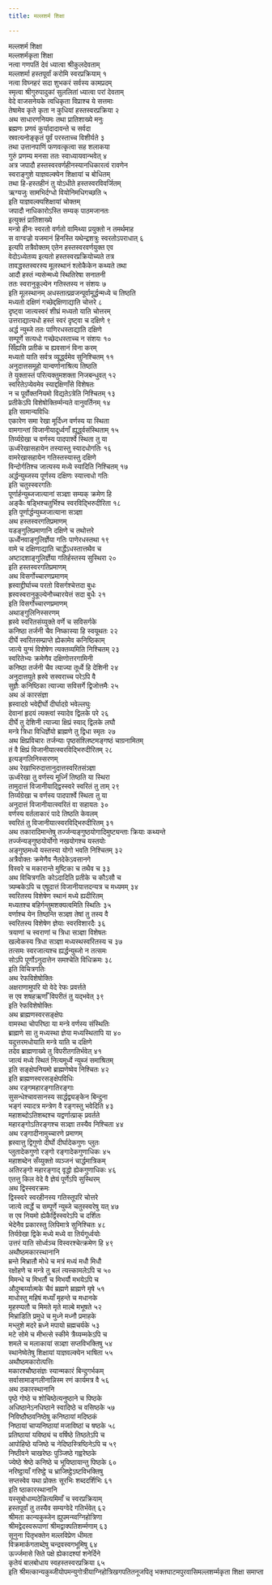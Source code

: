 ```yaml
---
title: मल्लशर्म शिक्षा

---
```

मल्लशर्म शिक्षा  
मल्लशर्मकृता शिक्षा  
नत्वा गणपतिं देवं ध्यात्वा श्रीकुलदेवताम्  
मल्लशर्मा हस्तपूर्वां करोमि स्वरप्रक्रियाम् १  
नत्वा विघ्नहरं सदा शुभकरं सर्वस्य कामप्रदम्  
स्मृत्वा श्रीगुरुपादुकां सुललितां ध्यात्वा परां देवताम्  
वेदे वाजसनेयके त्वधिकृता विप्राश्च ये सत्तमाः  
तेषामेव कृते कृता न कुधियां हस्तस्वरप्रक्रिया २  
अथ साधारणनियमः तथा प्रातिशाख्ये मनुः  
ब्रह्मणः प्रणवं कुर्यादादावन्ते च सर्वदा  
स्रवत्यनोङ्कृतं पूर्वं परस्ताच्च विशीर्यते ३  
तथा उत्तानपाणिं फणवत्कृत्वा सह शलाकया  
गुरुं प्रणम्य मनसा ततः स्वाध्यायवान्भवेत् ४  
अत्र जपादौ हस्तस्वरवर्णहीनस्यानधिकारत्वं रावणेन  
स्वराङ्गुशे याज्ञवल्क्येन शिक्षायां च बोधितम्  
तथा हि-हस्तहीनं तु योऽधीते हस्तस्वरविवर्जितम्  
ऋग्यजुः सामभिर्दग्धो वियोनिमधिगच्छति ५  
इति याज्ञवल्क्यशिक्षायां चोक्तम्  
जपादौ नाधिकारोऽस्ति सम्यक् पाठमजानतः  
इत्युक्तं प्रातिशाख्ये  
मन्त्रो हीनः स्वरतो वर्णतो वामिथ्या प्रयुक्तो न तमर्थमाह  
स वाग्वज्रो यजमानं हिनस्ति यथेन्द्रशत्रुः स्वरतोऽपराधात् ६  
इत्यपि तत्रैवोक्तम् एतेन हस्तस्वरवर्णयुक्त एव  
वेदोऽध्येतव्य इत्यतो हस्तस्वरप्रक्रियोच्यते तत्र  
तावद्धस्तस्वरस्य मूलस्थानं श्लोकैकेन कथ्यते तथा  
आदौ हस्तं न्यसेन्मध्ये स्थितिरेषा सनातनी  
ततः स्वरानुकूल्येन गतिस्तस्य न संशयः ७  
इति मूलस्थानम् अधस्तात्प्रव्रजन्पूर्वामूर्द्धन्मध्ये च तिष्ठति  
मध्यतो दक्षिणं गच्छेद्दक्षिणाद्याति चोत्तरे ८  
दृष्ट्वा जात्यस्वरं शीघ्रं मध्यतो याति चोत्तरम्  
उत्तराद्यात्यधो हस्तं स्वरं दृष्ट्वा च दक्षिणे ९  
अर्द्ध न्युब्जे ततः पाणिरधस्ताद्याति दक्षिणे  
सम्पूर्णे सत्यधो गच्छेदधस्ताच्च न संशयः १०  
सिँह्यसि प्रतीकं च ह्यवसानं विना करम्  
मध्यतो याति सर्वत्र व्यूर्द्ध्वमेव सुनिश्चितम् ११  
अनुदात्तसमूहो यान्वर्णानाश्रित्य तिष्ठति  
ते युक्तास्तं परित्यक्तुमशक्ता निजबन्धुवत् १२  
स्वरितेऽप्येवमेव स्याद्दक्षिणाँसे विशेषतः  
न च पूर्वोक्तनियमो विद्यतेऽत्रेति निश्चितम् १३  
प्रतीकेऽपि विशेषोक्तिर्म्मन्यते वानुवर्तिनम् १४  
इति सामान्यविधिः  
एकारेण समा रेखा मूर्दिध्न वर्णस्य या स्थिता  
वामगान्तां विजानीयादूर्ध्वगाँ ह्यूर्द्ध्वसंस्थिताम् १५  
तिर्य्यग्रेखा च वर्णस्य पादपार्श्वे स्थिता तु या  
ऊर्ध्वरेखासहायेन तस्यास्तु स्यादधोगतिः १६  
वामरेखासहायेन गतिस्तस्यास्तु दक्षिणे  
विन्दोर्गतिश्च जात्यस्य मध्ये स्यादिति निश्चितम् १७  
अर्द्धन्युब्जस्य पूर्णस्य दक्षिणः स्यात्त्वधो गतिः  
इति चतुस्स्वरगतिः  
पूर्णार्हन्युब्जजात्यानां सञ्ज्ञा सम्यक् क्रमेण हि  
अङ्कैः षड्भिश्चतुर्भिश्च स्वरविद्भिरुदीरिता १८  
इति पूर्णार्द्धन्युब्जजात्याना सञ्ज्ञा  
अथ हस्तस्वरगतिप्रमाणम्  
यडङ्गुलिप्रमाणानि दक्षिणे च तथोत्तरे  
ऊर्ध्वेनवाङ्गुलिर्ज्ञेया गतिः पाणेरधस्तथा १९  
वामे च दक्षिणाद्याति चार्द्धेऽधस्तात्तथैव च  
अष्टादशाङ्गुलिर्ज्ञेया गतिर्हस्तस्य सुस्थिरा २०  
इति हस्तस्वरगतिप्रमाणम्  
अथ विसर्गोच्चारणप्रमाणम्  
ह्रस्वाद्द्रीर्घाच्च परतो विसर्गश्चेत्तदा बुधः  
ह्रस्वस्वरानुकूल्येनौच्चारयेत्तं सदा बुधैः २१  
इति विसर्गोच्चारणप्रमाणम्  
अथाङ्गुलिनिस्सरणम्  
ह्रस्वे स्वरितसंय्युक्ते वर्णे च सविसर्गके  
कनिष्ठा तर्जनी चैव निष्कास्या हि स्वयूथतः २२  
दीर्घे स्वरितसम्प्राप्ते ह्येकामेव कनिष्ठिकाम्  
जात्ये युग्मं विशेषेण त्यक्तव्यमिति निश्चितम् २३  
स्वरितेभ्यः क्रमेणैव दक्षिणोत्तरगामिनी  
कनिष्ठा तर्जनी चैव त्याज्या तूर्ध्वे हि देशिनी २४  
अनुदात्तयुते ह्रस्वे सस्वराच्च परेऽपि वै  
सुज्ञैः कनिष्ठिका त्याज्या सविसर्गे द्विजोत्तमैः २५  
अथ अं कारसंज्ञा  
ह्रस्वादग्रे भवेद्दीर्घो दीर्घादग्रे भवेल्लघुः  
देवानां हृदयं त्यक्त्वां स्यादेव द्विलके परे २६  
दीर्घे तु देशिनी त्याज्या क्षिप्रं स्याद् द्विलके लघौ  
मन्त्रे त्रिधा विधिर्ज्ञेयो ब्राह्मणे तु द्विधा स्मृतः २७  
अथ क्षिप्रविचारः तर्जन्याः पृष्ठसंश्लिष्टमङ्गष्ठं चाग्रनामितम्  
तं वै क्षिप्रं विजानीयात्स्वरविद्भिरुदीरितम् २८  
इत्यङ्गलिनिस्सरणम्  
अथ रेखाभिरुदात्तानुदात्तस्वरितसंञ्ज्ञा  
ऊर्ध्वरेखा तु वर्णस्य मूर्ध्निं तिष्ठति या स्थिरा  
तामुदात्तं विजानीयाद्द्विस्स्वरे स्वरितं तु ताम् २९  
तिर्य्यग्रेखा च वर्णस्य पादपार्श्वे स्थिता तु या  
अनुदात्तं विजानीयात्स्वरितं वा सहायतः ३०  
वर्णस्य वर्तलाकारं पादे तिष्ठति केवलम्  
स्वरितं तु विजानीयात्स्वरविद्भिरुदीरितम् ३१  
अथ तकारादिमान्तेषु तर्ज्जन्यङ्गुष्ठयोगादिमुष्ट्यन्ताः क्रियाः कथ्यन्ते  
तर्ज्जन्यङ्गुष्ठयोर्योगो नखयोगश्च यस्तयोः  
अङ्गुष्ठमध्ये यस्तस्या योगो भवति निश्चितम् ३२  
अत्रैवोक्तः क्रमेणैव नैतदेकेऽवसानगे  
विस्वरे च मकारान्ते मुष्टिका च तथैव च ३३  
अथ विचित्रगतिः कोऽदादिति प्रतीके च कौऽसौ च  
त्र्यम्बकेऽपि च एषूदात्तं विजानीयात्तदन्यत्र च मध्यमम् ३४  
स्वरितस्य विशेषेण स्थानं मध्ये ह्यदीरितम्  
मध्यतश्च बहिर्गन्तुमशक्यत्वमिति स्थितिः ३५  
वर्णाश्च येन तिष्ठन्ति सञ्ज्ञा तेषां तु तस्य वै  
स्वरितस्य विशेषेण ज्ञेयाः स्वरविशारदैः ३६  
त्रयाणां च स्वराणां च त्रिधा सञ्ज्ञा विशेषतः  
खल्वेकस्य त्रिधा सञ्ज्ञा मध्यस्थस्वरितस्य च ३७  
तत्समः स्वरजात्यश्च ह्यर्द्धन्युब्जो न तत्समः  
सोऽपि पूर्णोऽनुदात्तेन समश्चेति विधिक्रमः ३८  
इति विचित्रगतिः  
अथ रेफविशेषोक्तिः  
अक्षराणामुपरि यो वेदे रेफः प्रवर्त्तते  
स एव शषहऋर्णाँ विपरीतं तु यद्भवेत् ३९  
इति रेफविशेषोक्तिः  
अथ ब्राह्मणस्वरसङ्क्षेपः  
वामस्था चोपरिष्ठा या मन्त्रे वर्णस्य संस्थितिः  
ब्राह्मणे सा तु मध्यस्था ज्ञेया मध्यस्थितापि या ४०  
यदुत्तरमधोयाति मन्त्रे याति च दक्षिणे  
तदेव ब्राह्मणाख्ये तु विपरीतगतिर्भवेत् ४१  
जात्यं मध्ये स्थितं नित्यमूर्ध्वे न्युब्जं समाश्रितम्  
इति सङ्क्षेपनियमो ब्राह्मणेष्वेव निश्चितः ४२  
इति ब्राह्मणस्वरसङ्क्षेपविधिः  
अथ रङ्गमहारङ्गातिरङ्गाः  
सुसन्धेश्चावसानस्य सार्द्धद्व्यङ्केन बिन्दुना  
भङ्गं स्यादत्र मन्त्रेण वै रङ्गस्तु भवेदिति ४३  
महाशब्दोऽतिशब्दश्च यद्वर्णात्प्राक् प्रवर्तते  
महारङ्गोऽतिरङ्गश्च सञ्ज्ञा तस्यैव निश्चिता ४४  
अथ रङ्गादीनामुच्चारणे प्रमाणम्  
ह्रस्वात्तु द्विगुणो दीर्घो दीर्घादेकगुणः प्लुतः  
प्लुतादेकगुणो रङ्गो रङ्गादेकगुणाधिकः ४५  
महाशब्देन सँय्युक्तो व्यञ्जनं चार्द्धमात्रिकम्  
अतिरङ्गो महारङ्गाद् वृद्धो ह्येकगुणाधिकः ४६  
एतत्तु किल वेदे वै ज्ञेयं पूर्णेऽपि सुस्थिरम्  
अथ द्विस्स्वरक्रमः  
द्विस्स्वरे स्वरहीनस्य गतिस्तूपरि चोत्तरे  
जात्ये त्वर्द्धे च सम्पूर्णे न्युब्जे चतुस्स्वरेषु यत् ४७  
स एव नियमो ह्येकैर्द्विस्स्वरेऽपि च दर्शितः  
भेदेनैव प्रकारस्तु लिपिमात्रे सुनिश्चितः ४८  
तिर्यग्रेखा द्विके मध्ये मध्ये वा तिर्यगूर्ध्वयोः  
उत्तरं याति सोर्ध्वञ्च विस्वरश्चेत्क्रमेण हि ४९  
अथौष्ठमकारस्थानानि  
म्रन्ते मिभ्रातौ मोधे च मत्रं मध्यं मधौ मिधौ  
रक्षोहणे च मन्त्रे तु बलं त्यत्त्कामलेऽपि च ५०  
मिमन्धे च मिभर्तौ च मिभर्यौ मभयेऽपि च  
औदुम्बर्य्यात्मके चैवं म्रह्मणे म्राह्मणे मृषे ५१  
माधोस्तु महिषं मध्याँ मृहन्ते च मधानके  
मृहस्प्पतौ च मिमते मृते माल्बे मभूषते ५२  
मिभ्राडिति प्रमुधे च मुध्ने मध्नौ प्रमाहके  
मभ्लुशे मदरे म्रध्ने मपायो म्रह्मचर्यके ५३  
मटे सोमे च मीभत्से स्कीमे त्रैय्यम्मकेऽपि च  
शमले च मलाकायां सञ्ज्ञा सप्तविभक्तिषु ५४  
स्थानेष्वेतेषु शिक्षायां याज्ञवल्क्येन भाषिता ५५  
अथौष्ठमकारोत्पत्तिः  
मकारश्चौष्ठसंज्ञः स्यान्मकारं बिन्दुगर्भकम्  
सर्वासामाङ्गलीनान्निस्म रणं कार्यमत्र वै ५६  
अथ ठकारस्थानानि  
पृष्ठे गोष्ठे च शोचिष्ठेत्यनुष्ठाने च पिष्ठके  
अधिष्ठानेऽनधिष्ठाने स्वादिष्ठे च वसिष्ठके ५७  
निविष्ठौष्ठवनिष्ठेषु कनिष्ठायां मदिष्ठकं  
निष्ठायां चाप्यनिष्ठायां मजाविष्ठां च षष्ठके ५८  
प्रतिष्ठायां यविष्ठ्यं च वर्षिष्ठे तिष्ठतेऽपि च  
आपोहिष्ठे यजिष्ठे च नेदिष्ठस्त्रिष्ठिनेऽपि च ५९  
निष्ठीवने चाखरेष्ठः पुञ्जिष्ठे गह्वरेष्ठके  
ज्येष्ठे श्रेष्ठे कनिष्ठे च भूयिष्ठायान्तु पिष्ठके ६०  
नरिष्ट्ठायाँ गरिष्ट्ठे च भ्राजिष्ट्ठेऽष्टविभक्तिषु  
सप्तस्वेव यथा प्रोक्तः सूरभिः शब्ददर्शिभिः ६१  
इति ष्ठाकारस्थानानि  
यस्सुबोधाम्पठेन्नित्यमिमाँ च स्वरप्रक्रियाम्  
हस्तपूर्वां तु तस्यैव सम्यग्वेदे गतिर्भवेत् ६२  
श्रीमता कान्यकुब्जेन ह्युपमन्य्वग्निहोत्रिणा  
श्रीमद्वेदस्वरूपाणां श्रीमद्वाक्पतिशर्म्मणाम् ६३  
सूनुना पितृभक्तेन मल्लविप्रेण धीमता  
विक्रमार्कगताब्देषु चन्द्रवस्वगभूमिषु ६४  
ऊर्ज्जमासे सिते पक्षे ह्येकादश्यां शनेर्दिने  
कृतेयं बालबोधाय स्वहस्तस्वरप्रक्रिया ६५  
               इति श्रीमत्कान्यकुब्जीयोपमन्युगोत्रीयाग्निहोत्रिखगपतितनूजपितृ                       भक्तघाटमपुरवासिमल्लशर्म्मकृता शिक्षा समाप्ता